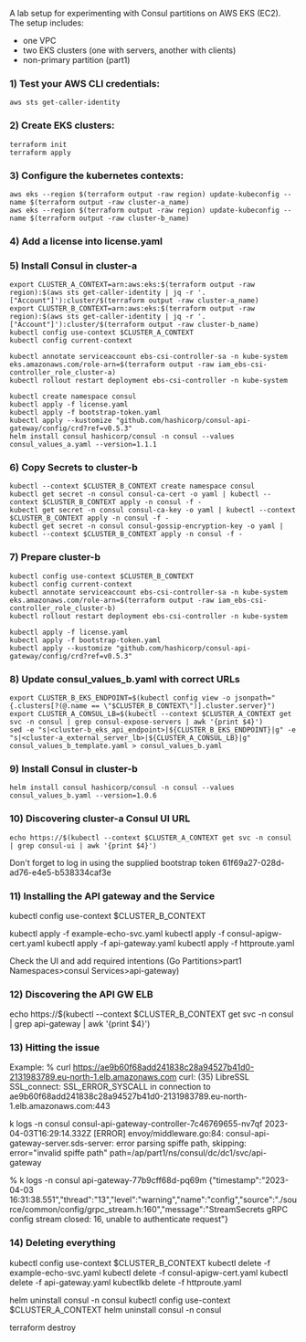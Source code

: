A lab setup for experimenting with Consul partitions on AWS EKS (EC2).
The setup includes:
- one VPC
- two EKS clusters (one with servers, another with clients)
- non-primary partition (part1)


### 1) Test your AWS CLI credentials:
```
aws sts get-caller-identity
```
### 2) Create EKS clusters:
```
terraform init
terraform apply
```
### 3) Configure the kubernetes contexts:
```
aws eks --region $(terraform output -raw region) update-kubeconfig --name $(terraform output -raw cluster-a_name)
aws eks --region $(terraform output -raw region) update-kubeconfig --name $(terraform output -raw cluster-b_name)
```
### 4) Add a license into license.yaml

### 5) Install Consul in cluster-a
```
export CLUSTER_A_CONTEXT=arn:aws:eks:$(terraform output -raw region):$(aws sts get-caller-identity | jq -r '.["Account"]'):cluster/$(terraform output -raw cluster-a_name)
export CLUSTER_B_CONTEXT=arn:aws:eks:$(terraform output -raw region):$(aws sts get-caller-identity | jq -r '.["Account"]'):cluster/$(terraform output -raw cluster-b_name)
kubectl config use-context $CLUSTER_A_CONTEXT
kubectl config current-context

kubectl annotate serviceaccount ebs-csi-controller-sa -n kube-system eks.amazonaws.com/role-arn=$(terraform output -raw iam_ebs-csi-controller_role_cluster-a)
kubectl rollout restart deployment ebs-csi-controller -n kube-system

kubectl create namespace consul
kubectl apply -f license.yaml
kubectl apply -f bootstrap-token.yaml
kubectl apply --kustomize "github.com/hashicorp/consul-api-gateway/config/crd?ref=v0.5.3"
helm install consul hashicorp/consul -n consul --values consul_values_a.yaml --version=1.1.1
```
### 6) Copy Secrets to cluster-b
```
kubectl --context $CLUSTER_B_CONTEXT create namespace consul
kubectl get secret -n consul consul-ca-cert -o yaml | kubectl --context $CLUSTER_B_CONTEXT apply -n consul -f -
kubectl get secret -n consul consul-ca-key -o yaml | kubectl --context $CLUSTER_B_CONTEXT apply -n consul -f -
kubectl get secret -n consul consul-gossip-encryption-key -o yaml | kubectl --context $CLUSTER_B_CONTEXT apply -n consul -f -
```
### 7) Prepare cluster-b
```
kubectl config use-context $CLUSTER_B_CONTEXT
kubectl config current-context
kubectl annotate serviceaccount ebs-csi-controller-sa -n kube-system eks.amazonaws.com/role-arn=$(terraform output -raw iam_ebs-csi-controller_role_cluster-b)
kubectl rollout restart deployment ebs-csi-controller -n kube-system

kubectl apply -f license.yaml
kubectl apply -f bootstrap-token.yaml
kubectl apply --kustomize "github.com/hashicorp/consul-api-gateway/config/crd?ref=v0.5.3"
```

### 8) Update consul_values_b.yaml with correct URLs
```
export CLUSTER_B_EKS_ENDPOINT=$(kubectl config view -o jsonpath="{.clusters[?(@.name == \"$CLUSTER_B_CONTEXT\")].cluster.server}")
export CLUSTER_A_CONSUL_LB=$(kubectl --context $CLUSTER_A_CONTEXT get svc -n consul | grep consul-expose-servers | awk '{print $4}')
sed -e "s|<cluster-b_eks_api_endpoint>|${CLUSTER_B_EKS_ENDPOINT}|g" -e "s|<cluster-a_external_server_lb>|${CLUSTER_A_CONSUL_LB}|g" consul_values_b_template.yaml > consul_values_b.yaml
```
### 9) Install Consul in cluster-b
```
helm install consul hashicorp/consul -n consul --values consul_values_b.yaml --version=1.0.6
```

### 10) Discovering cluster-a Consul UI URL
```
echo https://$(kubectl --context $CLUSTER_A_CONTEXT get svc -n consul | grep consul-ui | awk '{print $4}')
```
Don't forget to log in using the supplied bootstrap token
61f69a27-028d-ad76-e4e5-b538334caf3e


### 11) Installing the API gateway and the Service

kubectl config use-context $CLUSTER_B_CONTEXT

kubectl apply -f example-echo-svc.yaml
kubectl apply -f consul-apigw-cert.yaml 
kubectl apply -f api-gateway.yaml
kubectl apply -f httproute.yaml

Check the UI and add required intentions (Go Partitions>part1 Namespaces>consul Services>api-gateway)

### 12) Discovering the API GW ELB
echo https://$(kubectl --context $CLUSTER_B_CONTEXT get svc -n consul  | grep api-gateway | awk '{print $4}')


### 13) Hitting the issue

Example:
 % curl https://ae9b60f68add241838c28a94527b41d0-2131983789.eu-north-1.elb.amazonaws.com 
curl: (35) LibreSSL SSL_connect: SSL_ERROR_SYSCALL in connection to ae9b60f68add241838c28a94527b41d0-2131983789.eu-north-1.elb.amazonaws.com:443 

k logs -n consul consul-api-gateway-controller-7c46769655-nv7qf
2023-04-03T16:29:14.332Z [ERROR] envoy/middleware.go:84: consul-api-gateway-server.sds-server: error parsing spiffe path, skipping: error="invalid spiffe path" path=/ap/part1/ns/consul/dc/dc1/svc/api-gateway

% k logs -n consul api-gateway-77b9cff68d-pq69m 
{"timestamp":"2023-04-03 16:31:38.551","thread":"13","level":"warning","name":"config","source":"./source/common/config/grpc_stream.h:160","message":"StreamSecrets gRPC config stream closed: 16, unable to authenticate request"}

### 14) Deleting everything

kubectl config use-context $CLUSTER_B_CONTEXT
kubectl delete -f example-echo-svc.yaml
kubectl delete -f consul-apigw-cert.yaml 
kubectl delete -f api-gateway.yaml
kubectlkb delete -f httproute.yaml

helm uninstall consul -n consul
kubectl config use-context $CLUSTER_A_CONTEXT
helm uninstall consul -n consul

terraform destroy


